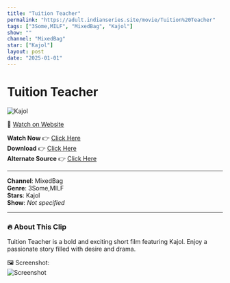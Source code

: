 ```yaml
---
title: "Tuition Teacher"
permalink: "https://adult.indianseries.site/movie/Tuition%20Teacher"
tags: ["3Some,MILF", "MixedBag", "Kajol"]
show: ""
channel: "MixedBag"
star: ["Kajol"]
layout: post
date: "2025-01-01"
---
```


# Tuition Teacher

![Kajol](https://shorts.desisins.com/wp-content/uploads/2024/10/Tuition-Teacher-Navarasa-DesiSins.com_.jpg)

🔗 [Watch on Website](https://adult.indianseries.site/movie/Tuition%20Teacher)

**Watch Now** 👉 [Click Here](https://adult.indianseries.site/movie/Tuition%20Teacher)  
**Download** 👉 [Click Here](https://adult.indianseries.site/movie/Tuition%20Teacher)  
**Alternate Source** 👉 [Click Here](https://adult.indianseries.site/movie/Tuition%20Teacher)

---

**Channel**: MixedBag  
**Genre**: 3Some,MILF  
**Stars**: Kajol  
**Show**: *Not specified*

---

### 🔥 About This Clip

Tuition Teacher is a bold and exciting short film featuring Kajol. Enjoy a passionate story filled with desire and drama.
 
🖼️ Screenshot:  
![Screenshot](https://shorts.desisins.com/wp-content/uploads/2024/10/Tuition-Teacher-Navarasa-DesiSins.com_.jpg)
